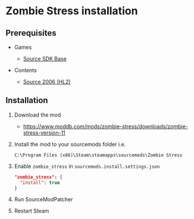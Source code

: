 # Zombie Stress installation

## Prerequisites

- Games
  - [Source SDK Base](../../../game-installation/game-installation/source-sdk-base.md)

- Contents
  - [Source 2006 (HL2)](../../../SourceContentInstaller/v0/content-installation/source-2006.md#hl2-content)

## Installation

1. Download the mod

   - <https://www.moddb.com/mods/zombie-stress/downloads/zombie-stress-version-11>

2. Install the mod to your sourcemods folder i.e.

   ```text
   C:\Program Files (x86)\Steam\steamapps\sourcemods\Zombie Stress
   ```

3. Enable `zombie_stress` in `sourcemods.install.settings.json`

   ```json
   "zombie_stress": {
     "install": true
   }
   ```

4. Run SourceModPatcher
5. Restart Steam
